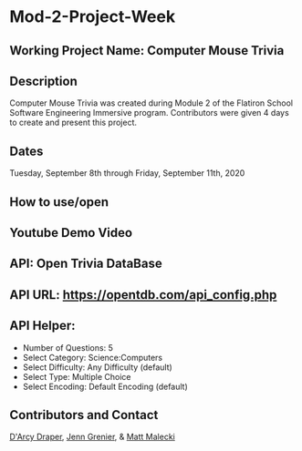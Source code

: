 # Mod-2-Project-Week

## Working Project Name: Computer Mouse Trivia

## Description

Computer Mouse Trivia was created during Module 2 of the Flatiron School Software Engineering Immersive program. Contributors were given 4 days to create and present this project.  

## Dates

Tuesday, September 8th through Friday, September 11th, 2020

## How to use/open

## Youtube Demo Video

## API:  Open Trivia DataBase

## API URL: https://opentdb.com/api_config.php

## API Helper:

- Number of Questions: 5
- Select Category: Science:Computers
- Select Difficulty: Any Difficulty (default)
- Select Type: Multiple Choice
- Select Encoding: Default Encoding (default)

## Contributors and Contact

[D'Arcy Draper](https://www.linkedin.com/in/darcydraper3/), [Jenn Grenier](https://www.linkedin.com/in/jennifer-a-grenier/), & [Matt Malecki](https://www.linkedin.com/in/matthew-malecki-771b5712a/)